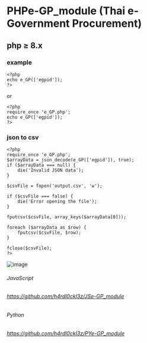 # PHPe-GP_module (Thai e-Government Procurement)
## php ≥ 8.x
### example
```
<?php
echo e_GP(['egpid']);
?>
```
or
```
<?php
require_once 'e_GP.php';
echo e_GP(['egpid']);
?>
```
### json to csv
```
<?php
require_once 'e_GP.php';
$arrayData = json_decode(e_GP(['egpid']), true);
if ($arrayData === null) {
    die('Invalid JSON data');
}

$csvFile = fopen('output.csv', 'w');

if ($csvFile === false) {
    die('Error opening the file');
}

fputcsv($csvFile, array_keys($arrayData[0]));

foreach ($arrayData as $row) {
    fputcsv($csvFile, $row);
}

fclose($csvFile);
?>
```

![image](https://github.com/user-attachments/assets/03d63d93-dbb7-47ea-8d42-cbc9ae190d15)


###### JavaScript
###### https://github.com/h4rdl0ckl3z/JSe-GP_module
###### Python
###### https://github.com/h4rdl0ckl3z/PYe-GP_module
